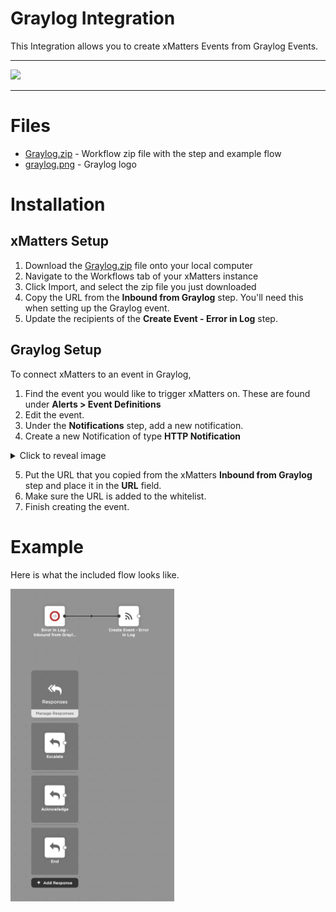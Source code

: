 # Graylog Integration

This Integration allows you to create xMatters Events from Graylog Events.


---------

<kbd>
  <img src="https://github.com/xmatters/xMatters-Labs/raw/master/media/disclaimer.png">
</kbd>

---------

# Files

* [Graylog.zip](Graylog.zip) - Workflow zip file with the step and example flow
* [graylog.png](/graylog.png) - Graylog logo

# Installation

## xMatters Setup
1. Download the [Graylog.zip](Graylog.zip) file onto your local computer
2. Navigate to the Workflows tab of your xMatters instance
3. Click Import, and select the zip file you just downloaded
4. Copy the URL from the **Inbound from Graylog** step. You'll need this when setting up the Graylog event.
5. Update the recipients of the **Create Event - Error in Log** step.


## Graylog Setup
To connect xMatters to an event in Graylog,

1. Find the event you would like to trigger xMatters on. These are found under **Alerts > Event Definitions**
2. Edit the event.
3. Under the **Notifications** step, add a new notification.
4. Create a new Notification of type **HTTP Notification**

<details>
<summary>Click to reveal image</summary>

<kbd>
<img src="media/graylog_event.png"/>
</kbd>
</details>

5. Put the URL that you copied from the xMatters **Inbound from Graylog** step and place it in the **URL** field.
6. Make sure the URL is added to the whitelist.
7. Finish creating the event.

# Example
Here is what the included flow looks like.

<kbd>
<img src="media/ExampleFlow.png" height="500px">
</kbd>

